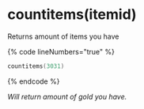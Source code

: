 # countitems(itemid)

Returns amount of items you have

{% code lineNumbers="true" %}
```lua
countitems(3031)
```

{% endcode %}

_Will return amount of gold you have._